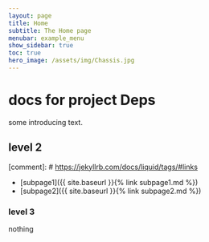 ```yaml
---
layout: page
title: Home
subtitle: The Home page
menubar: example_menu
show_sidebar: true
toc: true
hero_image: /assets/img/Chassis.jpg
---
```

# docs for project Deps

some introducing text.

## level 2

[comment]: # https://jekyllrb.com/docs/liquid/tags/#links
- [subpage1]({{ site.baseurl }}{% link subpage1.md %})
- [subpage2]({{ site.baseurl }}{% link subpage2.md %})

### level 3

nothing
